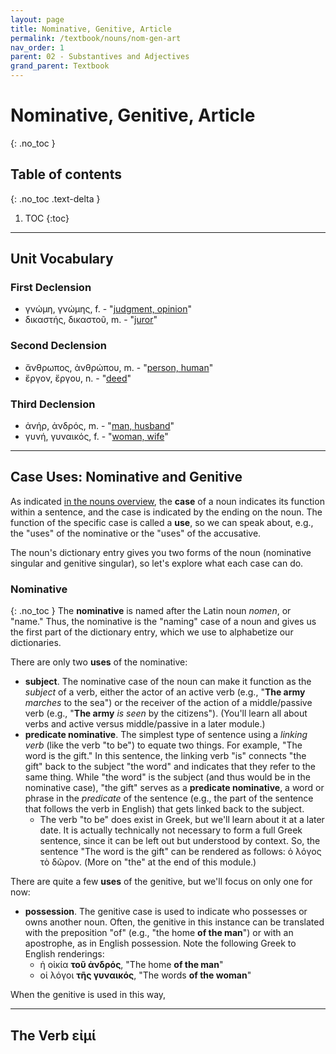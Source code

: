 ```yaml
---
layout: page
title: Nominative, Genitive, Article
permalink: /textbook/nouns/nom-gen-art
nav_order: 1
parent: 02 - Substantives and Adjectives
grand_parent: Textbook
---
```


# Nominative, Genitive, Article
{: .no_toc }

## Table of contents
{: .no_toc .text-delta }

1. TOC
{:toc}

***

## Unit Vocabulary

### First Declension

* γνώμη, γνώμης, f. - "[judgment, opinion](https://logeion.uchicago.edu/γνώμη)"
* δικαστής, δικαστοῦ, m. - "[juror](https://logeion.uchicago.edu/δικαστής)"

### Second Declension

* ἄνθρωπος, ἀνθρώπου, m. - "[person, human](https://logeion.uchicago.edu/ἄνθρωπος)"
* ἔργον, ἔργου, n. - "[deed](https://logeion.uchicago.edu/ἔργον)"

### Third Declension

* ἀνήρ, ἀνδρός, m. - "[man, husband](https://logeion.uchicago.edu/ἀνήρ)"
* γυνή, γυναικός, f. - "[woman, wife](https://logeion.uchicago.edu/γυνή)"

***

## Case Uses: Nominative and Genitive

As indicated [in the nouns overview](nouns-overview), the **case** of a noun indicates its function within a sentence, and the case is indicated by the ending on the noun. The function of the specific case is called a **use**, so we can speak about, e.g., the "uses" of the nominative or the "uses" of the accusative.

The noun's dictionary entry gives you two forms of the noun (nominative singular and genitive singular), so let's explore what each case can do.

### Nominative
{: .no_toc }
The **nominative** is named after the Latin noun *nomen*, or "name." Thus, the nominative is the "naming" case of a noun and gives us the first part of the dictionary entry, which we use to alphabetize our dictionaries.

There are only two **uses** of the nominative:
* **subject**. The nominative case of the noun can make it function as the *subject* of a verb, either the actor of an active verb (e.g., "**The army** *marches* to the sea") or the receiver of the action of a middle/passive verb (e.g., "**The army** *is seen* by the citizens"). (You'll learn all about verbs and active versus middle/passive in a later module.)
* **predicate nominative**. The simplest type of sentence using a *linking verb* (like the verb "to be") to equate two things. For example, "The word is the gift." In this sentence, the linking verb "is" connects "the gift" back to the subject "the word" and indicates that they refer to the same thing. While "the word" is the subject (and thus would be in the nominative case), "the gift" serves as a **predicate nominative**, a word or phrase in the *predicate* of the sentence (e.g., the part of the sentence that follows the verb in English) that gets linked back to the subject.
  * The verb "to be" does exist in Greek, but we'll learn about it at a later date. It is actually technically not necessary to form a full Greek sentence, since it can be left out but understood by context. So, the sentence "The word is the gift" can be rendered as follows: ὁ λόγος τὸ δῶρον. (More on "the" at the end of this module.)

There are quite a few **uses** of the genitive, but we'll focus on only one for now:
* **possession**. The genitive case is used to indicate who possesses or owns another noun. Often, the genitive in this instance can be translated with the preposition "of" (e.g., "the home **of the man**") or with an apostrophe, as in English possession. Note the following Greek to English renderings:
  * ἡ οἰκία **τοῦ ἀνδρός**, "The home **of the man**"
  * οἱ λόγοι **τῆς γυναικός**, "The words **of the woman**"

When the genitive is used in this way,

***

## The Verb εἰμί
